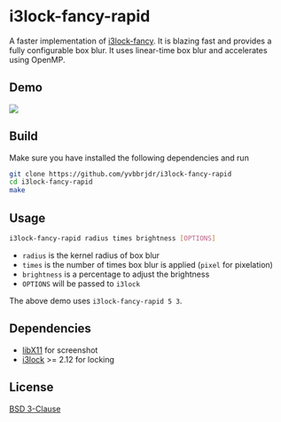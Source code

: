 # i3lock-fancy-rapid

A faster implementation of [i3lock-fancy](https://github.com/meskarune/i3lock-fancy). It is blazing fast and provides a fully configurable box blur. It uses linear-time box blur and accelerates using OpenMP.

## Demo

![](demo.png)

## Build

Make sure you have installed the following dependencies and run
```bash
git clone https://github.com/yvbbrjdr/i3lock-fancy-rapid
cd i3lock-fancy-rapid
make
```

## Usage

```bash
i3lock-fancy-rapid radius times brightness [OPTIONS]
```

- `radius` is the kernel radius of box blur
- `times` is the number of times box blur is applied (`pixel` for pixelation)
- `brightness` is a percentage to adjust the brightness 
- `OPTIONS` will be passed to `i3lock`

The above demo uses `i3lock-fancy-rapid 5 3`.

## Dependencies

- [libX11](https://www.x.org/releases/current/doc/libX11/libX11/libX11.html) for screenshot
- [i3lock](https://github.com/i3/i3lock) >= 2.12 for locking

## License

[BSD 3-Clause](LICENSE)

